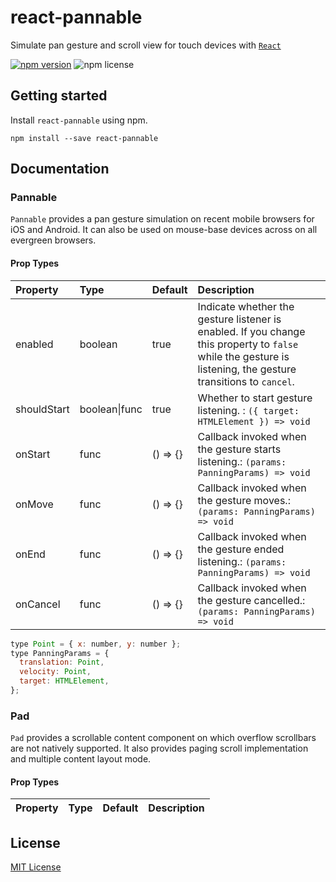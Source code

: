 # react-pannable

Simulate pan gesture and scroll view for touch devices with [`React`](https://facebook.github.io/react/)

[![npm version](https://img.shields.io/npm/v/react-pannable.svg)](https://www.npmjs.com/package/react-pannable)
![npm license](https://img.shields.io/npm/l/react-pannable.svg?style=flat)

## Getting started

Install `react-pannable` using npm.

```shell
npm install --save react-pannable
```

## Documentation

### Pannable

`Pannable` provides a pan gesture simulation on recent mobile browsers for iOS and Android. It can also be used on mouse-base devices across on all evergreen browsers.

#### Prop Types

| Property    | Type          | Default  | Description                                                                                                                                                   |
| :---------- | :------------ | :------- | :------------------------------------------------------------------------------------------------------------------------------------------------------------ |
| enabled     | boolean       | true     | Indicate whether the gesture listener is enabled. If you change this property to `false` while the gesture is listening, the gesture transitions to `cancel`. |
| shouldStart | boolean\|func | true     | Whether to start gesture listening. : `({ target: HTMLElement }) => void`                                                                                     |
| onStart     | func          | () => {} | Callback invoked when the gesture starts listening.: `(params: PanningParams) => void`                                                                        |
| onMove      | func          | () => {} | Callback invoked when the gesture moves.: `(params: PanningParams) => void`                                                                                   |
| onEnd       | func          | () => {} | Callback invoked when the gesture ended listening.: `(params: PanningParams) => void`                                                                         |
| onCancel    | func          | () => {} | Callback invoked when the gesture cancelled.: `(params: PanningParams) => void`                                                                               |

```js
type Point = { x: number, y: number };
type PanningParams = {
  translation: Point,
  velocity: Point,
  target: HTMLElement,
};
```

### Pad

`Pad` provides a scrollable content component on which overflow scrollbars are not natively supported. It also provides paging scroll implementation and multiple content layout mode.

#### Prop Types

| Property | Type | Default | Description |
| :------- | :--- | :------ | :---------- |


## License

[MIT License](./LICENSE)
